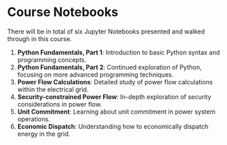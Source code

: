 # Course Notebooks
There will be in total of six Jupyter Notebooks presented and walked through in this course.
1. **Python Fundamentals, Part 1**: Introduction to basic Python syntax and programming concepts.
2. **Python Fundamentals, Part 2**: Continued exploration of Python, focusing on more advanced programming techniques.
3. **Power Flow Calculations**: Detailed study of power flow calculations within the electrical grid.
4. **Security-constrained Power Flow**: In-depth exploration of security considerations in power flow.
5. **Unit Commitment**: Learning about unit commitment in power system operations.
6. **Economic Dispatch**: Understanding how to economically dispatch energy in the grid.


